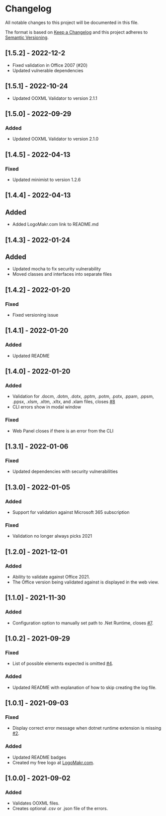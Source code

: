 # Changelog

All notable changes to this project will be documented in this file.

The format is based on [Keep a Changelog](http://keepachangelog.com/en/1.0.0/)
and this project adheres to [Semantic Versioning](http://semver.org/spec/v2.0.0.html).

## [1.5.2] - 2022-12-2
- Fixed validation in Office 2007 (#20)
- Updated vulnerable dependencies

## [1.5.1] - 2022-10-24
- Updated OOXML Validator to version 2.1.1

## [1.5.0] - 2022-09-29

### Added
- Updated OOXML Validator to version 2.1.0

## [1.4.5] - 2022-04-13

### Fixed
- Updated minimist to version 1.2.6

## [1.4.4] - 2022-04-13

## Added
- Added LogoMakr.com link to README.md

## [1.4.3] - 2022-01-24

## Added
- Updated mocha to fix security vulnerability
- Moved classes and interfaces into separate files

## [1.4.2] - 2022-01-20

### Fixed
- Fixed versioning issue

## [1.4.1] - 2022-01-20

### Added
- Updated README

## [1.4.0] - 2022-01-20

### Added
- Validation for .docm, .dotm, .dotx, .pptm, .potm, .potx, .ppam, .ppsm, .ppsx, .xlsm, .xltm, .xltx, and .xlam files, closes [#8](https://github.com/mikeebowen/ooxml-validator-vscode/issues/8)
- CLI errors show in modal window

### Fixed
- Web Panel closes if there is an error from the CLI

## [1.3.1] - 2022-01-06

### Fixed
- Updated dependencies with security vulnerabilities

## [1.3.0] - 2022-01-05

### Added
- Support for validation against Microsoft 365 subscription

### Fixed
- Validation no longer always picks 2021

## [1.2.0] - 2021-12-01

### Added

- Ability to validate against Office 2021.
- The Office version being validated against is displayed in the web view.

## [1.1.0] - 2021-11-30

### Added

- Configuration option to manually set path to .Net Runtime, closes [#7](https://github.com/mikeebowen/ooxml-validator-vscode/issues/7).

## [1.0.2] - 2021-09-29

### Fixed

- List of possible elements expected is omitted [#4](https://github.com/mikeebowen/ooxml-validator-vscode/issues/4).

### Added

- Updated README with explanation of how to skip creating the log file.

## [1.0.1] - 2021-09-03

### Fixed

- Display correct error message when dotnet runtime extension is missing [#2](https://github.com/mikeebowen/ooxml-validator-vscode/issues/2).

### Added

- Updated README badges
- Created my free logo at [LogoMakr.com](https://logomakr.com/).

## [1.0.0] - 2021-09-02

### Added

- Validates OOXML files.
- Creates optional .csv or .json file of the errors.
